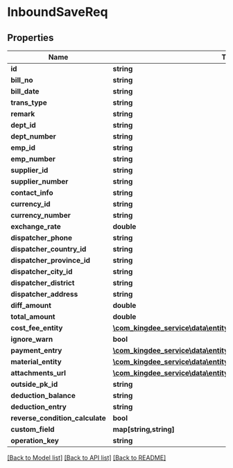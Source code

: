 # InboundSaveReq

## Properties
Name | Type | Description | Notes
------------ | ------------- | ------------- | -------------
**id** | **string** |  | [optional] 
**bill_no** | **string** |  | [optional] 
**bill_date** | **string** |  | [optional] 
**trans_type** | **string** |  | [optional] 
**remark** | **string** |  | [optional] 
**dept_id** | **string** |  | [optional] 
**dept_number** | **string** |  | [optional] 
**emp_id** | **string** |  | [optional] 
**emp_number** | **string** |  | [optional] 
**supplier_id** | **string** |  | [optional] 
**supplier_number** | **string** |  | [optional] 
**contact_info** | **string** |  | [optional] 
**currency_id** | **string** |  | [optional] 
**currency_number** | **string** |  | [optional] 
**exchange_rate** | **double** |  | [optional] 
**dispatcher_phone** | **string** |  | [optional] 
**dispatcher_country_id** | **string** |  | [optional] 
**dispatcher_province_id** | **string** |  | [optional] 
**dispatcher_city_id** | **string** |  | [optional] 
**dispatcher_district** | **string** |  | [optional] 
**dispatcher_address** | **string** |  | [optional] 
**diff_amount** | **double** |  | [optional] 
**total_amount** | **double** |  | [optional] 
**cost_fee_entity** | [**\com_kingdee_service\data\entity\InboundSaveReqCostFeeEntity**](InboundSaveReqCostFeeEntity.md) |  | [optional] 
**ignore_warn** | **bool** |  | [optional] 
**payment_entry** | [**\com_kingdee_service\data\entity\InboundSaveReqPaymentEntry[]**](InboundSaveReqPaymentEntry.md) |  | [optional] 
**material_entity** | [**\com_kingdee_service\data\entity\InboundSaveReqMaterialEntity[]**](InboundSaveReqMaterialEntity.md) |  | [optional] 
**attachments_url** | [**\com_kingdee_service\data\entity\InboundSaveReqAttachmentsUrl[]**](InboundSaveReqAttachmentsUrl.md) |  | [optional] 
**outside_pk_id** | **string** |  | [optional] 
**deduction_balance** | **string** |  | [optional] 
**deduction_entry** | **string** |  | [optional] 
**reverse_condition_calculate** | **bool** |  | [optional] 
**custom_field** | **map[string,string]** |  | [optional] 
**operation_key** | **string** |  | [optional] 

[[Back to Model list]](../README.md#documentation-for-models) [[Back to API list]](../README.md#documentation-for-api-endpoints) [[Back to README]](../README.md)


